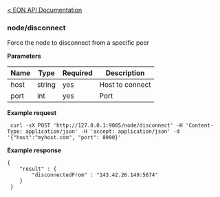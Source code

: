 [&lt; EON API Documentation](/doc/api/index.md) 
### node/disconnect

Force the node to disconnect from a specific peer

**Parameters**

| Name     | Type    | Required    | Description      |
| -------- | ------- | -------     | -------          | 
| host     | string  | yes         | Host to connect  |
| port     | int     | yes         | Port             |

**Example request**

     curl -sX POST 'http://127.0.0.1:9085/node/disconnect' -H 'Content-Type: application/json' -H 'accept: application/json' -d '{"host":"myhost.com", "port": 8090}'  

**Example response**

    {
        "result" : {
            "disconnectedFrom" : "143.42.26.149:5674"
        }
     }





